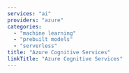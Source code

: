```yaml
---
services: "ai"
providers: "azure"
categories:
  - "machine learning"
  - "prebuilt models"
  - "serverless"
title: "Azure Cognitive Services"
linkTitle: "Azure Cognitive Services"
---
```

